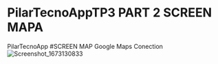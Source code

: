 # PilarTecnoAppTP3 PART 2 SCREEN MAPA
PilarTecnoApp 
#SCREEN MAP
Google Maps Conection 
![Screenshot_1673130833](https://user-images.githubusercontent.com/109864109/211173044-1d7541af-29e1-4379-bbc4-26fd2d176d7d.png)
